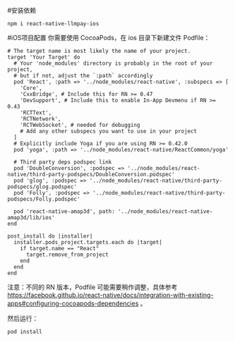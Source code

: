 #安装依赖
```
npm i react-native-llmpay-ios
```
#iOS项目配置
你需要使用 CocoaPods，在 ios 目录下新建文件 Podfile：
```
# The target name is most likely the name of your project.
target 'Your Target' do
  # Your 'node_modules' directory is probably in the root of your project,
  # but if not, adjust the `:path` accordingly
  pod 'React', :path => '../node_modules/react-native', :subspecs => [
    'Core',
    'CxxBridge', # Include this for RN >= 0.47
    'DevSupport', # Include this to enable In-App Devmenu if RN >= 0.43
    'RCTText',
    'RCTNetwork',
    'RCTWebSocket', # needed for debugging
    # Add any other subspecs you want to use in your project
  ]
  # Explicitly include Yoga if you are using RN >= 0.42.0
  pod 'yoga', :path => '../node_modules/react-native/ReactCommon/yoga'

  # Third party deps podspec link
  pod 'DoubleConversion', :podspec => '../node_modules/react-native/third-party-podspecs/DoubleConversion.podspec'
  pod 'glog', :podspec => '../node_modules/react-native/third-party-podspecs/glog.podspec'
  pod 'Folly', :podspec => '../node_modules/react-native/third-party-podspecs/Folly.podspec'

  pod 'react-native-amap3d', path: '../node_modules/react-native-amap3d/lib/ios'
end

post_install do |installer|
  installer.pods_project.targets.each do |target|
    if target.name == "React"
      target.remove_from_project
    end
  end
end
```
注意：不同的 RN 版本，Podfile 可能需要稍作调整，具体参考 https://facebook.github.io/react-native/docs/integration-with-existing-apps#configuring-cocoapods-dependencies 。

然后运行：
```
pod install
```
